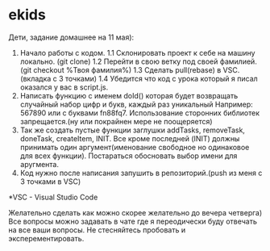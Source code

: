 # ekids
Дети, задание домашнее на 11 мая):<br>
1. Начало работы с кодом. 
  1.1 Склонировать проект к себе на машину локально. (git clone)
  1.2 Перейти в свою ветку под своей фамилией.(git checkout %Твоя фамилия%)
  1.3 Сделать pull(rebase) в VSC.(вкладка с 3 точками)
  1.4 Убедится что код с урока который я писал оказался у вас в script.js.
2. Написать функцию с именем doId() которая будет возвращать случайный набор цифр и букв, каждый раз уникальный
  Например: 567890 или с буквами fn88fq7. Использование сторонних библиотек запрещается.(ну или покрайнен мере не поощеряется)
3. Так же создать пустые функции заглушки addTasks, removeTask, doneTask, createItem, INIT. Все кроме последней (INIT) должны
  принимать один аргумент(именование свободное но одинаковое для всех функции). Постараться обосновать выбор имени для аругмента.
4. Код нужно после написания запушить в репозиторий.(push из меня с 3 точками в VSC)

*VSC - Visual Studio Code

Желательно сделать как можно скорее желательно до вечера четверга)
Все вопросы можно задавать в чате где я переодически буду отвечать на все ваши вопросы. 
Не стесняйтесь пробовать и эксперементировать.
